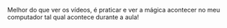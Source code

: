 Melhor do que ver os vídeos, é praticar e ver a mágica acontecer no meu computador tal qual acontece durante a aula!